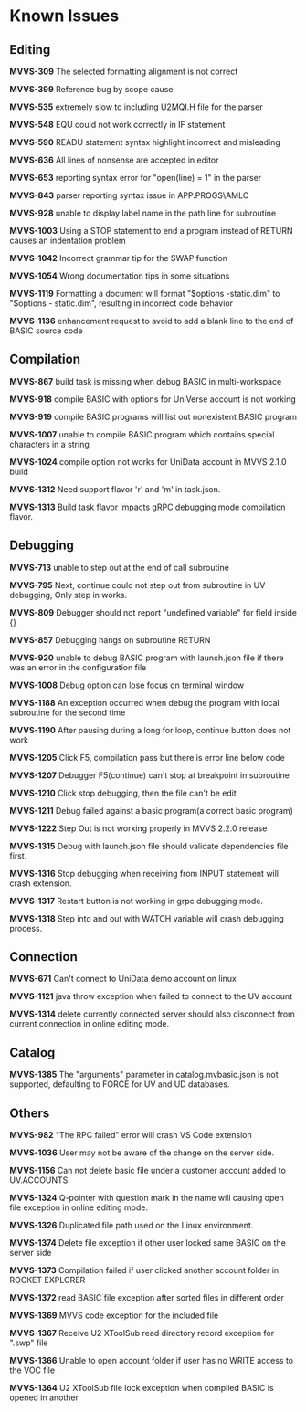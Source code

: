 # Known Issues

## Editing

**MVVS-309** The selected formatting alignment is not correct

**MVVS-399** Reference bug by scope cause

**MVVS-535** extremely slow to including U2MQI.H file for the parser

**MVVS-548** EQU could not work correctly in IF statement

**MVVS-590** READU statement syntax highlight incorrect and misleading

**MVVS-636** All lines of nonsense are accepted in editor

**MVVS-653** reporting syntax error for "open(line) = 1" in the parser

**MVVS-843** parser reporting syntax issue in APP.PROGS\AMLC

**MVVS-928** unable to display label name in the path line for subroutine

**MVVS-1003** Using a STOP statement to end a program instead of RETURN causes an indentation problem

**MVVS-1042** Incorrect grammar tip for the SWAP function

**MVVS-1054** Wrong documentation tips in some situations

**MVVS-1119** Formatting a document will format "$options -static.dim" to "$options - static.dim", resulting in incorrect code behavior

**MVVS-1136** enhancement request to avoid to add a blank line to the end of BASIC source code

## Compilation

**MVVS-867** build task is missing when debug BASIC in multi-workspace

**MVVS-918** compile BASIC with options for UniVerse account is not working

**MVVS-919** compile BASIC programs will list out nonexistent BASIC program

**MVVS-1007** unable to compile BASIC program which contains special characters in a string

**MVVS-1024** compile option not works for UniData account in MVVS 2.1.0 build

**MVVS-1312** Need support flavor 'r' and 'm' in task.json.

**MVVS-1313** Build task flavor impacts gRPC debugging mode compilation flavor.

## Debugging

**MVVS-713** unable to step out at the end of call subroutine

**MVVS-795** Next, continue could not step out from subroutine in UV debugging, Only step in works. 

**MVVS-809** Debugger should not report "undefined variable" for field inside {}

**MVVS-857** Debugging hangs on subroutine RETURN

**MVVS-920** unable to debug BASIC program with launch.json file if there was an error in the configuration file

**MVVS-1008** Debug option can lose focus on terminal window

**MVVS-1188** An exception occurred when debug the program with local subroutine for the second time

**MVVS-1190** After pausing during a long for loop, continue button does not work

**MVVS-1205** Click F5, compilation pass but there is error line below code

**MVVS-1207** Debugger F5(continue) can't stop at breakpoint in subroutine

**MVVS-1210** Click stop debugging, then the file can't be edit

**MVVS-1211** Debug failed against a basic program(a correct basic program)

**MVVS-1222** Step Out is not working properly in MVVS 2.2.0 release

**MVVS-1315** Debug with launch.json file should validate dependencies file first.

**MVVS-1316** Stop debugging when receiving from INPUT statement will crash extension.

**MVVS-1317** Restart button is not working in grpc debugging mode.

**MVVS-1318** Step into and out with WATCH variable will crash debugging process.

## Connection

**MVVS-671** Can't connect to UniData demo account on linux

**MVVS-1121** java throw exception when failed to connect to the UV account

**MVVS-1314** delete currently connected server should also disconnect from current connection in online editing mode.

## Catalog

**MVVS-1385** The "arguments" parameter in catalog.mvbasic.json is not supported, defaulting to FORCE for UV and UD databases.

## Others

**MVVS-982** "The RPC failed" error will crash VS Code extension

**MVVS-1036** User may not be aware of the change on the server side.

**MVVS-1156** Can not delete basic file under a customer account added to UV.ACCOUNTS

**MVVS-1324** Q-pointer with question mark in the name will causing open file exception in online editing mode.

**MVVS-1326** Duplicated file path used on the Linux environment.

**MVVS-1374** Delete file exception if other user locked same BASIC on the server side

**MVVS-1373** Compilation failed if user clicked another account folder in ROCKET EXPLORER

**MVVS-1372** read BASIC file exception after sorted files in different order

**MVVS-1369** MVVS code exception for the included file

**MVVS-1367** Receive U2 XToolSub read directory record exception for ".swp" file

**MVVS-1366** Unable to open account folder if user has no WRITE access to the VOC file

**MVVS-1364** U2 XToolSub file lock exception when compiled BASIC is opened in another
